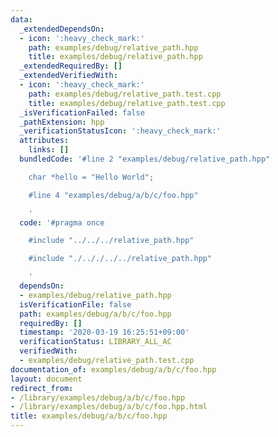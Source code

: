 ```yaml
---
data:
  _extendedDependsOn:
  - icon: ':heavy_check_mark:'
    path: examples/debug/relative_path.hpp
    title: examples/debug/relative_path.hpp
  _extendedRequiredBy: []
  _extendedVerifiedWith:
  - icon: ':heavy_check_mark:'
    path: examples/debug/relative_path.test.cpp
    title: examples/debug/relative_path.test.cpp
  _isVerificationFailed: false
  _pathExtension: hpp
  _verificationStatusIcon: ':heavy_check_mark:'
  attributes:
    links: []
  bundledCode: '#line 2 "examples/debug/relative_path.hpp"

    char *hello = "Hello World";

    #line 4 "examples/debug/a/b/c/foo.hpp"

    '
  code: '#pragma once

    #include "../../../relative_path.hpp"

    #include "./.././../../relative_path.hpp"

    '
  dependsOn:
  - examples/debug/relative_path.hpp
  isVerificationFile: false
  path: examples/debug/a/b/c/foo.hpp
  requiredBy: []
  timestamp: '2020-03-19 16:25:51+09:00'
  verificationStatus: LIBRARY_ALL_AC
  verifiedWith:
  - examples/debug/relative_path.test.cpp
documentation_of: examples/debug/a/b/c/foo.hpp
layout: document
redirect_from:
- /library/examples/debug/a/b/c/foo.hpp
- /library/examples/debug/a/b/c/foo.hpp.html
title: examples/debug/a/b/c/foo.hpp
---
```


